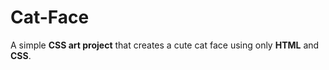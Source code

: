 # Cat-Face
A simple **CSS art project** that creates a cute cat face using only **HTML** and **CSS**.  

